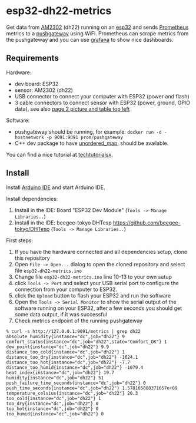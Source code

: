 # esp32-dh22-metrics
Get data from
[AM2302](http://akizukidenshi.com/download/ds/aosong/AM2302.pdf)
(dh22) running on an
[esp32](https://www.espressif.com/en/products/hardware/esp32/overview)
and sends [Prometheus](https://github.com/prometheus/prometheus)
metrics to a [pushgateway](https://github.com/prometheus/pushgateway)
using WiFi.
Prometheus can scrape metrics from the pushgateway and you can use
[grafana](https://github.com/grafana/grafana) to show nice dashboards.


## Requirements

Hardware:

- dev board: ESP32
- sensor: AM2302 (dh22)
- USB connector to connect your computer with ESP32 (power and flash)
- 3 cable connectors to connect sensor with ESP32 (power, ground, GPIO data), see also [page 2 picture and table top left](https://cdn-shop.adafruit.com/datasheets/Digital+humidity+and+temperature+sensor+AM2302.pdf)

Software:

- pushgateway should be running, for example: `docker run -d -hostnetwork -p 9091:9091 prom/pushgateway`
- C++ dev package to have [unordered_map](https://en.cppreference.com/w/cpp/container/unordered_map), should be available.

You can find a nice tutorial at [techtutorialsx](https://techtutorialsx.com/2018/04/18/esp32-arduino-getting-temperature-from-a-dht22-sensor/).

## Install

Install [Arduino IDE](https://www.arduino.cc/en/main/software) and start Arduino IDE.

Install dependencies:

1. Install in the IDE: Board "ESP32 Dev Module" (`Tools -> Manage Libraries..`)
1. Install in the IDE: beegee-tokyo DHTesp https://github.com/beegee-tokyo/DHTesp (`Tools -> Manage Libraries..`)

First steps:

1. If you have the hardware connected and all dependencies setup, clone this repository
1. Open `File -> Open...` dialog to open the cloned repository and select file `esp32-dh22-metrics.ino`
1. Change file `esp32-dh22-metrics.ino` line 10-13 to your own setup
1. click `Tools -> Port` and select your USB serial port to configure the connection from your computer to ESP32.
1. click the `Upload` button to flash your ESP32 and run the software
1. Open the `Tools -> Serial Monitor` to show the serial output of the software running on your ESP32, after a few seconds you should get some data output, if it was successful
1. Check metrics endpoint of the running pushgateway

```
% curl -s http://127.0.0.1:9091/metrics | grep dh22
absolute_humidity{instance="dc",job="dh22"} 9
comfort_status{instance="dc",job="dh22",state="Comfort_OK"} 1
dew_point{instance="dc",job="dh22"} 9.9
distance_too_cold{instance="dc",job="dh22"} 1
distance_too_dry{instance="dc",job="dh22"} -1624.1
distance_too_hot{instance="dc",job="dh22"} -7.7
distance_too_humid{instance="dc",job="dh22"} -1079.4
heat_index{instance="dc",job="dh22"} 19.7
humidity{instance="dc",job="dh22"} 51
push_failure_time_seconds{instance="dc",job="dh22"} 0
push_time_seconds{instance="dc",job="dh22"} 1.578165888371657e+09
temperature_celsius{instance="dc",job="dh22"} 20.3
too_cold{instance="dc",job="dh22"} 1
too_dry{instance="dc",job="dh22"} 0
too_hot{instance="dc",job="dh22"} 0
too_humid{instance="dc",job="dh22"} 0
```
